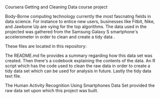 Coursera Getting and Cleaning Data course project

Body-Borne computing technology currently the most fascnatng fields in data science. For instance to entice new users, businesses like Fitbit, Nike, and Jawbone Up are vying for the top algorithms.
The data used in the projected was gathered from  the Samsung Galaxy S smartphone's accelerometer in order to clean and create a tidy data .

These files are located in this repository:

The README.md fie provides a summary regarding how this data set was created. Then there's a codebook explaining the contents of the data. 
An R script which has the code used to clean the raw data in order to create a tidy data set which can be used for analysis in future. 
Lastly the tidy data text file.

The Human Activity Recognition Using Smartphones Data Set provided the raw data set upon which this project was built.
